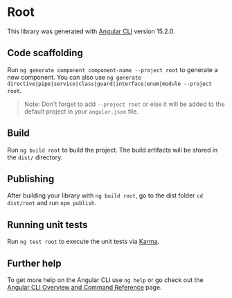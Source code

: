 # Root

This library was generated with [Angular CLI](https://github.com/angular/angular-cli) version 15.2.0.

## Code scaffolding

Run `ng generate component component-name --project root` to generate a new component. You can also use `ng generate directive|pipe|service|class|guard|interface|enum|module --project root`.
> Note: Don't forget to add `--project root` or else it will be added to the default project in your `angular.json` file. 

## Build

Run `ng build root` to build the project. The build artifacts will be stored in the `dist/` directory.

## Publishing

After building your library with `ng build root`, go to the dist folder `cd dist/root` and run `npm publish`.

## Running unit tests

Run `ng test root` to execute the unit tests via [Karma](https://karma-runner.github.io).

## Further help

To get more help on the Angular CLI use `ng help` or go check out the [Angular CLI Overview and Command Reference](https://angular.io/cli) page.
